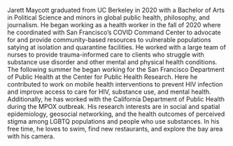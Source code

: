 Jarett Maycott graduated from UC Berkeley in 2020 with a Bachelor of Arts 
in Political Science and minors in global public health, philosophy, and 
journalism. He began working as a health worker in the fall of 2020 where 
he coordinated with San Francisco’s COVID Command Center to advocate for 
and provide community-based resources to vulnerable populations satying 
at isolation and quarantine facilities. He worked with a large team of 
nurses to provide trauma-informed care to clients who struggle with 
substance use disorder and other mental and physical health conditions. The following summer 
he began working for the San Francisco Department of Public Health at the 
Center for Public Health Research. Here he contributed to work on mobile 
health interventions to prevent HIV infection and improve access to care 
for HIV, substance use, and mental health. Additionally, he has worked with the California 
Department of Public Health during the MPOX outbreak. His research interests are in 
social and spatial epidemiology, geosocial networking, and the health 
outcomes of perceived stigma among LGBTQ populations and people who use 
substances. In his free time, he loves to swim, find new restaurants, and 
explore the bay area with his camera. 

